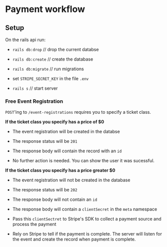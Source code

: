 # Payment workflow

## Setup
On the rails api run:

- `rails db:drop` // drop the current databse

- `rails db:create` // create the database

- `rails db:migrate` // run migrations

- set `STRIPE_SECRET_KEY` in the file `.env`

- `rails s` // start server

### Free Event Registration
`POST`'ing to `/event-registrations` requires you to specify a ticket class.

**If the ticket class you specify has a price of $0**

- The event registration will be created in the databse

- The response status will be `201`

- The response body will contain the record with an `id`

- No further action is needed. You can show the user it was sucessful.

**If the ticket class you specify has a price greater $0**

- The event registration will not be created in the database

- The response status will be `202`

- The response body will not contain an `id`

- The response body will contain a `clientSecret` in the `meta` namespace

- Pass this `clientSectret` to Stripe's SDK to collect a payment source and process the payment

- Rely on Stripe to tell if the payment is complete. The server will listen for the event and create the record when payment is complete.
